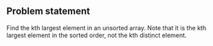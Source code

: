 ## Problem statement
Find the kth largest element in an unsorted array. Note that it is the kth largest element in the sorted order, not the kth distinct element.
